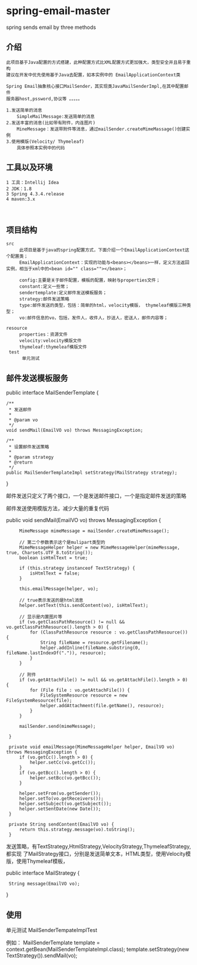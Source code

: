 # spring-email-master
spring sends email by three methods

## 介绍

    此项目基于Java配置的方式搭建，此种配置方式比XML配置方式更加强大，类型安全并且易于重构
    建议在开发中优先使用基于Java去配置，如本实例中的 EmailApplicationContext类

    Spring Email抽象核心接口MailSender，其实现类JavaMailSenderImpl,在其中配置邮件
    服务器host,pssword,协议等 。。。。。

    1.发送简单的消息
        SimpleMailMessage:发送简单的消息
    2.发送丰富的消息(比如带有附件，内连图片)
        MineMessage：发送带附件等消息，通过mailSender.createMimeMassage()创建实例
    3.使用模版(Velocity/ Thymeleaf)
        具体参照本实例中的代码

## 工具以及环境
    1 工具：Intellij Idea
    2 JDK：1.8
    3 Spring 4.3.4.release
    4 maven:3.x
    
## 项目结构

    src
         此项目是基于java的spring配置方式，下面介绍一个EmailApplicationContext这个配置类；
         EmailApplicationContext：实现的功能与<beans></beans>一样，定义方法返回实例，相当于xml中的<bean id="" class=""></bean>；

         config:主要是关于邮件配置，模板的配置，映射与properties文件；
         constant:定义一些常；
         sendertemplate:定义邮件发送模板服务；
         strategy:邮件发送策略
         type:邮件发送的类型，包括：简单的html，velocity模版， thymeleaf模版三种类型；
         vo:邮件信息的vo，包括，发件人，收件人，抄送人，密送人，邮件内容等；

    resource
         properties：资源文件
         velocity:velocity模版文件
         thymeleaf:thymeleaf模版文件
     test
          单元测试

## 邮件发送模板服务
public interface MailSenderTemplate {

    /**
     * 发送邮件
     *
     * @param vo
     */
    void sendMail(EmailVO vo) throws MessagingException;

    /**
     * 设置邮件发送策略
     *
     * @param strategy
     * @return
     */
    public MailSenderTemplateImpl setStrategy(MailStrategy strategy);
}

 邮件发送只定义了两个接口，一个是发送邮件接口，一个是指定邮件发送的策略

 邮件发送使用模版方法，减少大量的重复代码

 public void sendMail(EmailVO vo) throws MessagingException {

         MimeMessage mimeMessage = mailSender.createMimeMessage();

         // 第二个参数表示这个是mulipart类型的
         MimeMessageHelper helper = new MimeMessageHelper(mimeMessage, true, Charsets.UTF_8.toString());
         boolean isHtmlText = true;

         if (this.strategy instanceof TextStrategy) {
             isHtmlText = false;
         }

         this.emailMessage(helper, vo);

         // true表示发送的是html消息
         helper.setText(this.sendContent(vo), isHtmlText);

         // 显示是内置图片等
         if (vo.getClassPathResource() != null && vo.getClassPathResource().length > 0) {
             for (ClassPathResource resource : vo.getClassPathResource()) {
                 String fileName = resource.getFilename();
                 helper.addInline(fileName.substring(0, fileName.lastIndexOf(".")), resource);
             }
         }

         // 附件
         if (vo.getAttachFile() != null && vo.getAttachFile().length > 0) {
             for (File file : vo.getAttachFile()) {
                 FileSystemResource resource = new FileSystemResource(file);
                 helper.addAttachment(file.getName(), resource);
             }
         }

         mailSender.send(mimeMessage);

     }

     private void emailMessage(MimeMessageHelper helper, EmailVO vo) throws MessagingException {
         if (vo.getCc().length > 0) {
             helper.setCc(vo.getCc());
         }
         if (vo.getBcc().length > 0) {
             helper.setBcc(vo.getBcc());
         }

         helper.setFrom(vo.getSender());
         helper.setTo(vo.getReceivers());
         helper.setSubject(vo.getSubject());
         helper.setSentDate(new Date());
     }

     private String sendContent(EmailVO vo) {
         return this.strategy.message(vo).toString();
     }

 发送策略，有TextStrategy,HtmlStrategy,VelocityStrategy,ThymeleafStrategy,都实现
 了MailStrategy接口，分别是发送简单文本，HTML类型，使用Velocity模版，使用Thymeleaf模板，

 public interface MailStrategy {

     String message(EmailVO vo);
 }

## 使用

 单元测试 MailSenderTempateImplTest

 例如：
    MailSenderTemplate template = context.getBean(MailSenderTemplateImpl.class);
    template.setStrategy(new TextStrategy()).sendMail(vo);